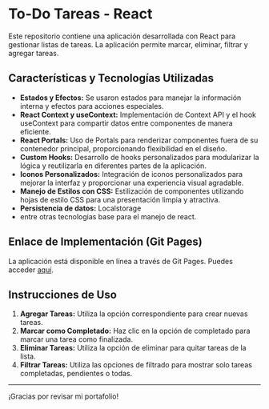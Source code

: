 # To-Do Tareas - React

Este repositorio contiene una aplicación desarrollada con React para gestionar listas de tareas. La aplicación permite marcar, eliminar, filtrar y agregar tareas.

## Características y Tecnologías Utilizadas

- **Estados y Efectos:** Se usaron estados para manejar la información interna y efectos para acciones especiales.
- **React Context y useContext:** Implementación de Context API y el hook useContext para compartir datos entre componentes de manera eficiente.
- **React Portals:** Uso de Portals para renderizar componentes fuera de su contenedor principal, proporcionando flexibilidad en el diseño.
- **Custom Hooks:** Desarrollo de hooks personalizados para modularizar la lógica y reutilizarla en diferentes partes de la aplicación.
- **Iconos Personalizados:** Integración de iconos personalizados para mejorar la interfaz y proporcionar una experiencia visual agradable.
- **Manejo de Estilos con CSS:** Estilización de componentes utilizando hojas de estilo CSS para una presentación limpia y atractiva.
- **Persistencia de datos:** Localstorage
- entre otras tecnologias base para el manejo de react.

## Enlace de Implementación (Git Pages)

La aplicación está disponible en línea a través de Git Pages. Puedes acceder [aquí](https://andresfmurciaz.github.io/ToDo-React/).

## Instrucciones de Uso

1. **Agregar Tareas:** Utiliza la opción correspondiente para crear nuevas tareas.
2. **Marcar como Completado:** Haz clic en la opción de completado para marcar una tarea como finalizada.
3. **Eliminar Tareas:** Utiliza la opción de eliminar para quitar tareas de la lista.
4. **Filtrar Tareas:** Utiliza las opciones de filtrado para mostrar solo tareas completadas, pendientes o todas.

---
¡Gracias por revisar mi portafolio!


